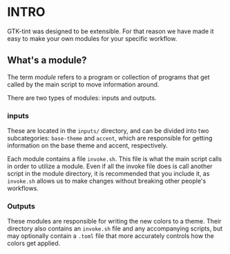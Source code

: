 # INTRO
GTK-tint was designed to be extensible. For that reason we have made it easy to make your own modules for your specific workflow.

## What's a module?
The term *module* refers to a program or collection of programs that get called by the main script to move information around.

There are two types of modules: inputs and outputs.

### inputs
These are located in the `inputs/` directory, and can be divided into two subcategories: `base-theme` and `accent`, which are responsible for getting information on the base theme and accent, respectively.

Each module contains a file `invoke.sh`. This file is what the main script calls in order to utilize a module. Even if all the invoke file does is call another script in the module directory, it is recommended that you include it, as `invoke.sh` allows us to make changes without breaking other people's workflows.

### Outputs
These modules are responsible for writing the new colors to a theme. Their directory also contains an `invoke.sh` file and any accompanying scripts, but may optionally contain a `.toml` file that more accurately controls how the colors get applied.
